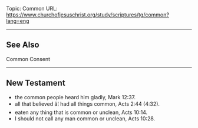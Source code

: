 Topic: Common
URL: https://www.churchofjesuschrist.org/study/scriptures/tg/common?lang=eng

---

## See Also

Common Consent

---

## New Testament

- the common people heard him gladly, Mark 12:37.
- all that believed â¦ had all things common, Acts 2:44 (4:32).
- eaten any thing that is common or unclean, Acts 10:14.
- I should not call any man common or unclean, Acts 10:28.

